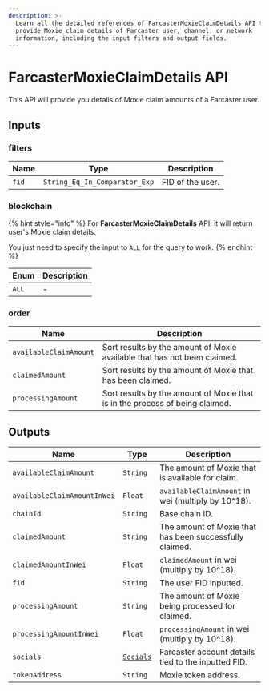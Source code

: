 ```yaml
---
description: >-
  Learn all the detailed references of FarcasterMoxieClaimDetails API that
  provide Moxie claim details of Farcaster user, channel, or network
  information, including the input filters and output fields.
---
```


# FarcasterMoxieClaimDetails API

This API will provide you details of Moxie claim amounts of a Farcaster user.

## Inputs

### filters

| Name  | Type                          | Description      |
| ----- | ----------------------------- | ---------------- |
| `fid` | `String_Eq_In_Comparator_Exp` | FID of the user. |

### blockchain

{% hint style="info" %}
For **FarcasterMoxieClaimDetails** API, it will return user's Moxie claim details.

You just need to specify the input to `ALL` for the query to work.
{% endhint %}

| Enum  | Description |
| ----- | ----------- |
| `ALL` | -           |

### order

| Name                   | Description                                                                  |
| ---------------------- | ---------------------------------------------------------------------------- |
| `availableClaimAmount` | Sort results by the amount of Moxie available that has not been claimed.     |
| `claimedAmount`        | Sort results by the amount of Moxie that has been claimed.                   |
| `processingAmount`     | Sort results by the amount of Moxie that is in the process of being claimed. |

## Outputs

| Name                        | Type                        | Description                                             |
| --------------------------- | --------------------------- | ------------------------------------------------------- |
| `availableClaimAmount`      | `String`                    | The amount of Moxie that is available for claim.        |
| `availableClaimAmountInWei` | `Float`                     | `availableClaimAmount` in wei (multiply by 10^18).      |
| `chainId`                   | `String`                    | Base chain ID.                                          |
| `claimedAmount`             | `String`                    | The amount of Moxie that has been successfully claimed. |
| `claimedAmountInWei`        | `Float`                     | `claimedAmount` in wei (multiply by 10^18).             |
| `fid`                       | `String`                    | The user FID inputted.                                  |
| `processingAmount`          | `String`                    | The amount of Moxie being processed for claimed.        |
| `processingAmountInWei`     | `Float`                     | `processingAmount` in wei (multiply by 10^18).          |
| `socials`                   | [`Socials`](socials-api.md) | Farcaster account details tied to the inputted FID.     |
| `tokenAddress`              | `String`                    | Moxie token address.                                    |
